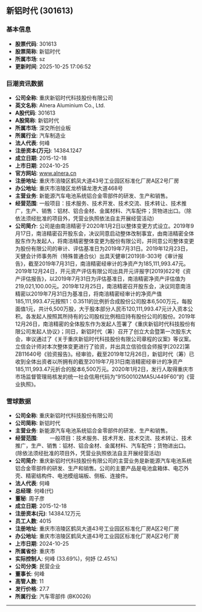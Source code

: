 ## 新铝时代 (301613)

### 基本信息

- **股票代码**: 301613
- **股票简称**: 新铝时代
- **所属市场**: sz
- **更新时间**: 2025-10-25 17:06:52

### 巨潮资讯数据

- **公司全称**: 重庆新铝时代科技股份有限公司
- **英文名称**: Alnera Aluminium Co., Ltd.
- **A股代码**: 301613
- **A股简称**: 新铝时代
- **所属市场**: 深交所创业板
- **所属行业**: 汽车制造业
- **法人代表**: 何峰
- **注册资本(万元)**: 14384.1247
- **成立日期**: 2015-12-18
- **上市日期**: 2024-10-25
- **官方网站**: www.alnera.cn
- **注册地址**: 重庆市涪陵区鹤凤大道43号工业园区标准化厂房A区2号厂房
- **办公地址**: 重庆市涪陵区龙桥镇龙港大道468号
- **主营业务**: 新能源汽车电池系统铝合金零部件的研发、生产和销售。
- **经营范围**: 一般项目：技术服务、技术开发、技术交流、技术转让、技术推广，生产、销售：铝材、铝合金材、金属材料、汽车配件；货物进出口。（除依法须经批准的项目外，凭营业执照依法自主开展经营活动）
- **公司简介**: 公司是由南涪精密于2020年1月2日以整体变更方式设立。2019年9月17日，南涪精密召开股东会，决议同意启动整体改制事宜，由南涪精密全体股东作为发起人，将南涪精密整体变更为股份有限公司，并同意公司整体变更为股份有限公司的审计、评估基准日为2019年7月31日。2019年12月23日，天健会计师事务所（特殊普通合伙）出具天健审[2019]8-303号《审计报告》，截至2019年7月31日，南涪精密经审计的净资产为185,111,993.47元。2019年12月24日，开元资产评估有限公司出具开元评报字[2019]622号《资产评估报告》，以2019年7月31日为评估基准日，南涪精密净资产评估值为219,021,100.00元。2019年12月25日，南涪精密召开股东会，决议同意南涪精密以2019年7月31日为基准日，将南涪精密经审计的净资产值185,111,993.47元按照1：0.3511的比例折合成股份公司股本6,500万元，每股面值1元，共计6,500万股，大于股本部分人民币120,111,993.47元计入资本公积。各发起人按照其所持有的公司股权比例相应持有股份公司的股份。2019年12月26日，南涪精密的全体股东作为发起人签署了《重庆新铝时代科技股份有限公司发起人协议》；同日，新铝时代（筹）召开了创立大会暨第一次股东大会，审议通过了《关于重庆新铝时代科技股份有限公司章程的议案》等议案。立信会计师对本次整体变更进行了验资，并出具立信验信会师报字[2022]第ZB11640号《验资报告》。经审验，截至2019年12月26日，新铝时代（筹）已收到全体出资者以所拥有的截至2019年7月31日南涪精密经审计的净资产185,111,993.47元折合的股本6,500万元。2020年1月2日，发行人取得重庆市市场监督管理局核发的统一社会信用代码为“91500102MA5U449F60”的《营业执照》。

### 雪球数据

- **公司全称**: 重庆新铝时代科技股份有限公司
- **公司简称**: 新铝时代
- **主营业务**: 新能源汽车电池系统铝合金零部件的研发、生产和销售。
- **经营范围**: 　　一般项目：技术服务、技术开发、技术交流、技术转让、技术推广，生产、销售：铝材、铝合金材、金属材料、汽车配件；货物进出口。(除依法须经批准的项目外，凭营业执照依法自主开展经营活动)
- **公司简介**: 重庆新铝时代科技股份有限公司的主营业务是新能源汽车电池系统铝合金零部件的研发、生产和销售。公司的主要产品是电池盒箱体、电芯外壳、精密结构件、电池模组端板、侧板、连接件。
- **法人代表**: 何峰
- **总经理**: 何峰(代)
- **董秘**: 周子彦
- **成立日期**: 2015-12-18
- **注册资本(元)**: 14384.12万元
- **员工人数**: 4015
- **注册地址**: 重庆市涪陵区鹤凤大道43号工业园区标准化厂房A区2号厂房
- **办公地址**: 重庆市涪陵区鹤凤大道43号工业园区标准化厂房A区2号厂房
- **上市日期**: 2024-10-25
- **所属省份**: 重庆市
- **实际控制人**: 何峰 (33.69%)，何妤 (2.45%)
- **公司分类**: 民营企业
- **董事长**: 何峰
- **高管人数**: 11
- **发行价格**: 27.7
- **所属行业**: 汽车零部件 (BK0026)

---